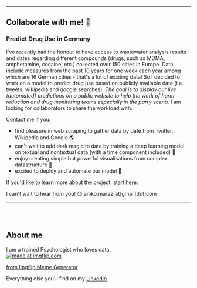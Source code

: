 ******

## Collaborate with me! 👯 
### Predict Drug Use in Germany
I've recently had the honour to have access to wastewater analysis results and dates regarding different compounds (drugs, such as MDMA, amphetamine, cocaine, etc.) collected over 150 cities in Europe. Data include measures from the past 10 years for one week each year among which are 16 German cities - that's a lot of exciting data! So I decided to work on a model to predict drug use based on publicly available data (i.e. tweets, wikipedia and google searches). *The goal is to display our live (automated) predictions on a public website to help the work of harm reduction and drug monitoring teams especially in the party scena.* I am looking for collaborators to share the workload with.  

Contact me if you: 
- find pleasure in web scraping to gather data by date from Twitter, Wikipedia and Google :earth_americas:
- can't wait to add <s>dark</s> magic to data by training a deep learning model on textual and nontextual data (with a time component included)  :milky_way:
- enjoy creating simple but powerful visualisations from complex datastructure :city_sunrise:
- excited to deploy and automate our model :rocket:

If you'd like to learn more about the project, start [here](https://www.emcdda.europa.eu/publications/html/pods/waste-water-analysis_en#data-explorer). 

I can't wait to hear from you! :blush:   aniko.maraz[at]gmail[dot]com


***
<br>  <br>

## About me

I am a trained Psychologist who loves data.  
<a href="https://imgflip.com/i/76jgxi"><img src="https://i.imgflip.com/76jgxi.jpg" title="made at imgflip.com"/></a><div><a href="https://imgflip.com/memegenerator">from Imgflip Meme Generator</a></div>

Everything else you'll find on my [LinkedIn](https://www.linkedin.com/in/aniko-maraz-85220968/). 

